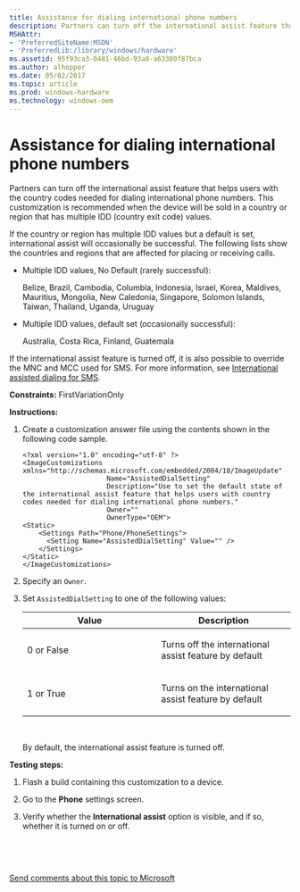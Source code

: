 ```yaml
---
title: Assistance for dialing international phone numbers
description: Partners can turn off the international assist feature that helps users with the country codes needed for dialing international phone numbers.
MSHAttr:
- 'PreferredSiteName:MSDN'
- 'PreferredLib:/library/windows/hardware'
ms.assetid: 95f93ca3-0481-46bd-93a0-a63380f87bca
ms.author: alhopper
ms.date: 05/02/2017
ms.topic: article
ms.prod: windows-hardware
ms.technology: windows-oem
---
```


# Assistance for dialing international phone numbers


Partners can turn off the international assist feature that helps users with the country codes needed for dialing international phone numbers. This customization is recommended when the device will be sold in a country or region that has multiple IDD (country exit code) values.

If the country or region has multiple IDD values but a default is set, international assist will occasionally be successful. The following lists show the countries and regions that are affected for placing or receiving calls.

-   Multiple IDD values, No Default (rarely successful):

    Belize, Brazil, Cambodia, Columbia, Indonesia, Israel, Korea, Maldives, Mauritius, Mongolia, New Caledonia, Singapore, Solomon Islands, Taiwan, Thailand, Uganda, Uruguay

-   Multiple IDD values, default set (occasionally successful):

    Australia, Costa Rica, Finland, Guatemala

If the international assist feature is turned off, it is also possible to override the MNC and MCC used for SMS. For more information, see [International assisted dialing for SMS](international-assisted-dialing-for-sms.md).

<a href="" id="constraints---firstvariationonly"></a>**Constraints:** FirstVariationOnly  

<a href="" id="instructions-"></a>**Instructions:**  
1.  Create a customization answer file using the contents shown in the following code sample.

    ``` syntax
    <?xml version="1.0" encoding="utf-8" ?>  
    <ImageCustomizations xmlns="http://schemas.microsoft.com/embedded/2004/10/ImageUpdate"  
                         Name="AssistedDialSetting"  
                         Description="Use to set the default state of the international assist feature that helps users with country codes needed for dialing international phone numbers."  
                         Owner=""  
                         OwnerType="OEM"> 
    <Static>
        <Settings Path="Phone/PhoneSettings">  
          <Setting Name="AssistedDialSetting" Value="" />      
        </Settings>  
    </Static>
    </ImageCustomizations>
    ```

2.  Specify an `Owner`.

3.  Set `AssistedDialSetting` to one of the following values:

    <table>
    <colgroup>
    <col width="50%" />
    <col width="50%" />
    </colgroup>
    <thead>
    <tr class="header">
    <th>Value</th>
    <th>Description</th>
    </tr>
    </thead>
    <tbody>
    <tr class="odd">
    <td><p>0 or False</p></td>
    <td><p>Turns off the international assist feature by default</p></td>
    </tr>
    <tr class="even">
    <td><p>1 or True</p></td>
    <td><p>Turns on the international assist feature by default</p></td>
    </tr>
    </tbody>
    </table>

     

    By default, the international assist feature is turned off.

<a href="" id="testing-steps-"></a>**Testing steps:**  
1.  Flash a build containing this customization to a device.

2.  Go to the **Phone** settings screen.

3.  Verify whether the **International assist** option is visible, and if so, whether it is turned on or off.

 

 

[Send comments about this topic to Microsoft](mailto:wsddocfb@microsoft.com?subject=Documentation%20feedback%20%5Bp_phCustomization\p_phCustomization%5D:%20Assistance%20for%20dialing%20international%20phone%20numbers%20%20RELEASE:%20%289/7/2016%29&body=%0A%0APRIVACY%20STATEMENT%0A%0AWe%20use%20your%20feedback%20to%20improve%20the%20documentation.%20We%20don't%20use%20your%20email%20address%20for%20any%20other%20purpose,%20and%20we'll%20remove%20your%20email%20address%20from%20our%20system%20after%20the%20issue%20that%20you're%20reporting%20is%20fixed.%20While%20we're%20working%20to%20fix%20this%20issue,%20we%20might%20send%20you%20an%20email%20message%20to%20ask%20for%20more%20info.%20Later,%20we%20might%20also%20send%20you%20an%20email%20message%20to%20let%20you%20know%20that%20we've%20addressed%20your%20feedback.%0A%0AFor%20more%20info%20about%20Microsoft's%20privacy%20policy,%20see%20http://privacy.microsoft.com/default.aspx. "Send comments about this topic to Microsoft")




